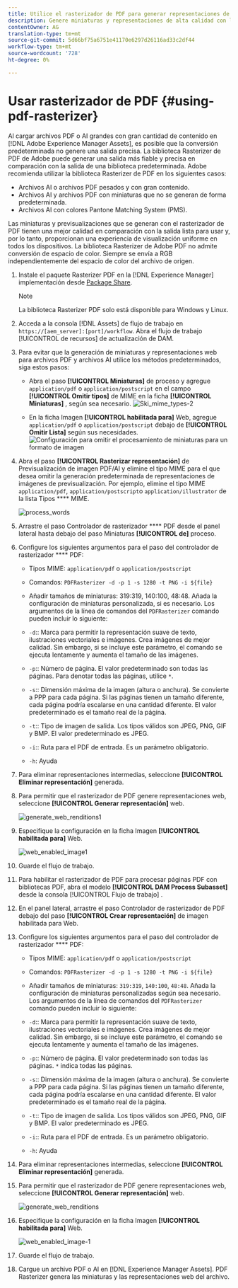 ```yaml
---
title: Utilice el rasterizador de PDF para generar representaciones de archivos PDF.
description: Genere miniaturas y representaciones de alta calidad con la biblioteca Rasterizer de Adobe PDF en [!DNL Adobe Experience Manager].
contentOwner: AG
translation-type: tm+mt
source-git-commit: 5d66bf75a6751e41170e6297d26116ad33c2df44
workflow-type: tm+mt
source-wordcount: '728'
ht-degree: 0%

---
```



# Usar rasterizador de PDF {#using-pdf-rasterizer}

Al cargar archivos PDF o AI grandes con gran cantidad de contenido en [!DNL Adobe Experience Manager Assets], es posible que la conversión predeterminada no genere una salida precisa. La biblioteca Rasterizer de PDF de Adobe puede generar una salida más fiable y precisa en comparación con la salida de una biblioteca predeterminada. Adobe recomienda utilizar la biblioteca Rasterizer de PDF en los siguientes casos:

* Archivos AI o archivos PDF pesados y con gran contenido.
* Archivos AI y archivos PDF con miniaturas que no se generan de forma predeterminada.
* Archivos AI con colores Pantone Matching System (PMS).

Las miniaturas y previsualizaciones que se generan con el rasterizador de PDF tienen una mejor calidad en comparación con la salida lista para usar y, por lo tanto, proporcionan una experiencia de visualización uniforme en todos los dispositivos. La biblioteca Rasterizer de Adobe PDF no admite conversión de espacio de color. Siempre se envía a RGB independientemente del espacio de color del archivo de origen.

1. Instale el paquete Rasterizer PDF en la [!DNL Experience Manager] implementación desde [Package Share](https://www.adobeaemcloud.com/content/marketplace/marketplaceProxy.html?packagePath=/content/companies/public/adobe/packages/cq640/product/assets/aem-assets-pdf-rasterizer-pkg).

   >[!NOTE]
   >
   >La biblioteca Rasterizer PDF solo está disponible para Windows y Linux.

1. Acceda a la consola [!DNL Assets] de flujo de trabajo en `https://[aem_server]:[port]/workflow`. Abra el flujo de trabajo [!UICONTROL de recursos] de actualización de DAM.

1. Para evitar que la generación de miniaturas y representaciones web para archivos PDF y archivos AI utilice los métodos predeterminados, siga estos pasos:

   * Abra el paso **[!UICONTROL Miniaturas]** de proceso y agregue `application/pdf` o `application/postscript` en el campo **[!UICONTROL Omitir tipos]** de MIME en la ficha **[!UICONTROL Miniaturas]** , según sea necesario.
   ![Ski_mime_types-2](assets/skip_mime_types-2.png)

   * En la ficha Imagen **[!UICONTROL habilitada para]** Web, agregue `application/pdf` o `application/postscript` debajo de **[!UICONTROL Omitir Lista]** según sus necesidades.
   ![Configuración para omitir el procesamiento de miniaturas para un formato de imagen](assets/web_enabled_imageskiplist.png)

1. Abra el paso **[!UICONTROL Rasterizar representación]** de Previsualización de imagen PDF/AI y elimine el tipo MIME para el que desea omitir la generación predeterminada de representaciones de imágenes de previsualización. Por ejemplo, elimine el tipo MIME `application/pdf`, `application/postscript`o `application/illustrator` de la lista Tipos **** MIME.

   ![process_words](assets/process_arguments.png)

1. Arrastre el paso Controlador de rasterizador **** PDF desde el panel lateral hasta debajo del paso Miniaturas **[!UICONTROL de]** proceso.
1. Configure los siguientes argumentos para el paso del controlador de rasterizador **** PDF:

   * Tipos MIME: `application/pdf` o `application/postscript`
   * Comandos: `PDFRasterizer -d -p 1 -s 1280 -t PNG -i ${file}`
   * Añadir tamaños de miniaturas: 319:319, 140:100, 48:48. Añada la configuración de miniaturas personalizada, si es necesario.
   Los argumentos de la línea de comandos del `PDFRasterizer` comando pueden incluir lo siguiente:

   * `-d`:: Marca para permitir la representación suave de texto, ilustraciones vectoriales e imágenes. Crea imágenes de mejor calidad. Sin embargo, si se incluye este parámetro, el comando se ejecuta lentamente y aumenta el tamaño de las imágenes.

   * `-p`:: Número de página. El valor predeterminado son todas las páginas. Para denotar todas las páginas, utilice `*`.

   * `-s`:: Dimensión máxima de la imagen (altura o anchura). Se convierte a PPP para cada página. Si las páginas tienen un tamaño diferente, cada página podría escalarse en una cantidad diferente. El valor predeterminado es el tamaño real de la página.

   * `-t`:: Tipo de imagen de salida. Los tipos válidos son JPEG, PNG, GIF y BMP. El valor predeterminado es JPEG.

   * `-i`:: Ruta para el PDF de entrada. Es un parámetro obligatorio.

   * `-h`: Ayuda


1. Para eliminar representaciones intermedias, seleccione **[!UICONTROL Eliminar representación]** generada.

1. Para permitir que el rasterizador de PDF genere representaciones web, seleccione **[!UICONTROL Generar representación]** web.

   ![generate_web_renditions1](assets/generate_web_renditions1.png)

1. Especifique la configuración en la ficha Imagen **[!UICONTROL habilitada para]** Web.

   ![web_enabled_image1](assets/web_enabled_image1.png)

1. Guarde el flujo de trabajo.

1. Para habilitar el rasterizador de PDF para procesar páginas PDF con bibliotecas PDF, abra el modelo **[!UICONTROL DAM Process Subasset]** desde la consola [!UICONTROL Flujo de trabajo] .

1. En el panel lateral, arrastre el paso Controlador de rasterizador de PDF debajo del paso **[!UICONTROL Crear representación]** de imagen habilitada para Web.

1. Configure los siguientes argumentos para el paso del controlador de rasterizador **** PDF:

   * Tipos MIME: `application/pdf` o `application/postscript`

   * Comandos: `PDFRasterizer -d -p 1 -s 1280 -t PNG -i ${file}`
   * Añadir tamaños de miniaturas: `319:319`, `140:100`, `48:48`. Añada la configuración de miniaturas personalizadas según sea necesario.
   Los argumentos de la línea de comandos del `PDFRasterizer` comando pueden incluir lo siguiente:

   * `-d`:: Marca para permitir la representación suave de texto, ilustraciones vectoriales e imágenes. Crea imágenes de mejor calidad. Sin embargo, si se incluye este parámetro, el comando se ejecuta lentamente y aumenta el tamaño de las imágenes.

   * `-p`:: Número de página. El valor predeterminado son todas las páginas. `*` indica todas las páginas.

   * `-s`:: Dimensión máxima de la imagen (altura o anchura). Se convierte a PPP para cada página. Si las páginas tienen un tamaño diferente, cada página podría escalarse en una cantidad diferente. El valor predeterminado es el tamaño real de la página.

   * `-t`:: Tipo de imagen de salida. Los tipos válidos son JPEG, PNG, GIF y BMP. El valor predeterminado es JPEG.

   * `-i`:: Ruta para el PDF de entrada. Es un parámetro obligatorio.

   * `-h`: Ayuda


1. Para eliminar representaciones intermedias, seleccione **[!UICONTROL Eliminar representación]** generada.
1. Para permitir que el rasterizador de PDF genere representaciones web, seleccione **[!UICONTROL Generar representación]** web.

   ![generate_web_renditions](assets/generate_web_renditions.png)

1. Especifique la configuración en la ficha Imagen **[!UICONTROL habilitada para]** Web.

   ![web_enabled_image-1](assets/web_enabled_image-1.png)

1. Guarde el flujo de trabajo.
1. Cargue un archivo PDF o AI en [!DNL Experience Manager Assets]. PDF Rasterizer genera las miniaturas y las representaciones web del archivo.
